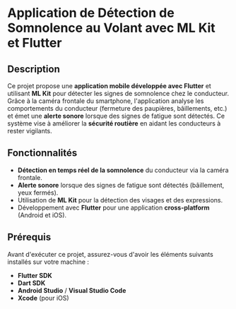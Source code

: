 # Application de Détection de Somnolence au Volant avec ML Kit et Flutter

## Description
Ce projet propose une **application mobile développée avec Flutter** et utilisant **ML Kit** pour détecter les signes de somnolence chez le conducteur. Grâce à la caméra frontale du smartphone, l'application analyse les comportements du conducteur (fermeture des paupières, bâillements, etc.) et émet une **alerte sonore** lorsque des signes de fatigue sont détectés. Ce système vise à améliorer la **sécurité routière** en aidant les conducteurs à rester vigilants.

## Fonctionnalités

- **Détection en temps réel de la somnolence** du conducteur via la caméra frontale.
- **Alerte sonore** lorsque des signes de fatigue sont détectés (bâillement, yeux fermés).
- Utilisation de **ML Kit** pour la détection des visages et des expressions.
- Développement avec **Flutter** pour une application **cross-platform** (Android et iOS).

## Prérequis

Avant d'exécuter ce projet, assurez-vous d'avoir les éléments suivants installés sur votre machine :

- **Flutter SDK**
- **Dart SDK**
- **Android Studio** / **Visual Studio Code**
- **Xcode** (pour iOS)


